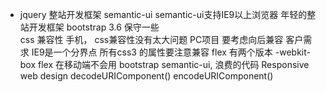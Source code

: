 - jquery 整站开发框架 semantic-ui
semantic-ui支持IE9以上浏览器 年轻的整站开发框架
bootstrap 3.6  保守一些  
css 兼容性 手机， css兼容性没有太大问题
PC项目 要考虑向后兼容 客户需求 IE9是一个分界点 所有css3 的属性要注意兼容
flex 有两个版本  -webkit-box  flex
在移动端不会用 bootstrap   semantic-ui, 浪费的代码 Responsive  web design
decodeURIComponent()
encodeURIComponent()